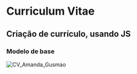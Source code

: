# Curriculum Vitae
## Criação de currículo, usando JS
### Modelo de base

![CV_Amanda_Gusmao](https://user-images.githubusercontent.com/40282757/168163728-43a98b38-04d6-4368-9d77-98a19b564113.png)
